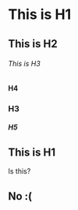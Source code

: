 # This is H1
## This is H2
###### This is H3
#### H4
### H3
##### H5

## This is H1
Is this?
## No :(
